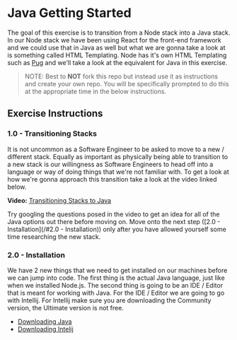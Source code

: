 # Java Getting Started

The goal of this exercise is to transition from a Node stack into a Java stack. In our Node stack we have been using React for the front-end framework and we could use that in Java as well but what we are gonna take a look at is something called HTML Templating. Node has it's own HTML Templating such as [Pug](https://pugjs.org/api/getting-started.html) and we'll take a look at the equivalent for Java in this exercise.

> NOTE: Best to **NOT** fork this repo but instead use it as instructions and create your own repo. You will be specifically prompted to do this at the appropriate time in the below instructions.

## Exercise Instructions

### 1.0 - Transitioning Stacks

It is not uncommon as a Software Engineer to be asked to move to a new / different stack. Equally as important as physically being able to transition to a new stack is our willingness as Software Engineers to head off into a language or way of doing things that we're not familiar with. To get a look at how we're gonna approach this transition take a look at the video linked below.

**Video:**
[Transitioning Stacks to Java]()

Try googling the questions posed in the video to get an idea for all of the Java options out there before moving on. Move onto the next step ([2.0 - Installation](/#2.0 - Installation)) only after you have allowed yourself some time researching the new stack.

### 2.0 - Installation

We have 2 new things that we need to get installed on our machines before we can jump into code. The first thing is the actual Java language, just like when we installed Node.js. The second thing is going to be an IDE / Editor that is meant for working with Java. For the IDE / Editor we are going to go with Intellij. For Intellij make sure you are downloading the Community version, the Ultimate version is not free.

- [Downloading Java]()
- [Downloading Intelij](https://www.jetbrains.com/idea/download/#section=mac)
